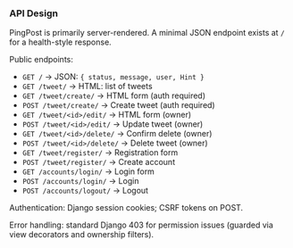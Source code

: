 ### API Design

PingPost is primarily server-rendered. A minimal JSON endpoint exists at `/` for a health-style response.

Public endpoints:

- `GET /` → JSON: `{ status, message, user, Hint }`
- `GET /tweet/` → HTML: list of tweets
- `GET /tweet/create/` → HTML form (auth required)
- `POST /tweet/create/` → Create tweet (auth required)
- `GET /tweet/<id>/edit/` → HTML form (owner)
- `POST /tweet/<id>/edit/` → Update tweet (owner)
- `GET /tweet/<id>/delete/` → Confirm delete (owner)
- `POST /tweet/<id>/delete/` → Delete tweet (owner)
- `GET /tweet/register/` → Registration form
- `POST /tweet/register/` → Create account
- `GET /accounts/login/` → Login form
- `POST /accounts/login/` → Login
- `POST /accounts/logout/` → Logout

Authentication: Django session cookies; CSRF tokens on POST.

Error handling: standard Django 403 for permission issues (guarded via view decorators and ownership filters).
